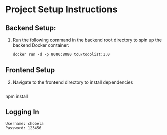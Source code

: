 # Project Setup Instructions

## Backend Setup:
1. Run the following command in the backend root directory to spin up the backend Docker container:
   ```
   docker run -d -p 8080:8080 tcu/todolist:1.0
## Frontend Setup
2. Navigate to the frontend directory to install dependencies
   ```
 npm install

## Logging In
  ```
  Username: chobela
  Password: 123456
